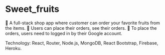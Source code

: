 # Sweet_fruits
 A full-stack shop app where customer can order your favorite fruits from the items.
 Users can place their orders, see their orders.
 To place the orders, users need to logged in by their Google account.

Technology: React, Router, Node.js, MongoDB, React Bootstrap, Firebase, Heroku.
